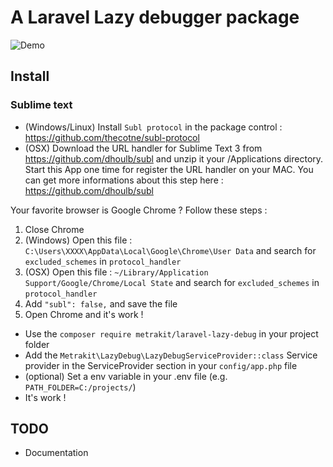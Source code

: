 # A Laravel Lazy debugger package

![Demo](http://labs.jordane.net/img/demo-l5-lazy-debug.gif)

## Install

### Sublime text
- (Windows/Linux) Install `Subl protocol` in the package control : https://github.com/thecotne/subl-protocol
- (OSX) Download the URL handler for Sublime Text 3 from https://github.com/dhoulb/subl and unzip it your /Applications directory. Start this App one time for register the URL handler on your MAC. You can get more informations about this step here : https://github.com/dhoulb/subl

Your favorite browser is Google Chrome ? Follow these steps :

1. Close Chrome
2. (Windows) Open this file : `C:\Users\XXXX\AppData\Local\Google\Chrome\User Data` and search for `excluded_schemes` in `protocol_handler`
2. (OSX) Open this file : `~/Library/Application Support/Google/Chrome/Local State` and search for `excluded_schemes` in `protocol_handler`
3. Add `"subl": false,` and save the file
4. Open Chrome and it's work !

- Use the `composer require metrakit/laravel-lazy-debug` in your project folder
- Add the `Metrakit\LazyDebug\LazyDebugServiceProvider::class` Service provider in the ServiceProvider section in your `config/app.php` file
- (optional) Set a env variable in your .env file (e.g. `PATH_FOLDER=C:/projects/`)
- It's work !

## TODO
- Documentation
